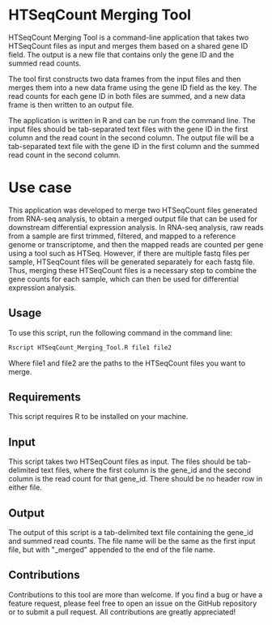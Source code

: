 # HTSeqCount Merging Tool
HTSeqCount Merging Tool is a command-line application that takes two HTSeqCount files as input and merges them based on a shared gene ID field. The output is a new file that contains only the gene ID and the summed read counts.

The tool first constructs two data frames from the input files and then merges them into a new data frame using the gene ID field as the key. The read counts for each gene ID in both files are summed, and a new data frame is then written to an output file.

The application is written in R and can be run from the command line. The input files should be tab-separated text files with the gene ID in the first column and the read count in the second column. The output file will be a tab-separated text file with the gene ID in the first column and the summed read count in the second column.

# Use case
This application was developed to merge two HTSeqCount files generated from RNA-seq analysis, to obtain a merged output file that can be used for downstream differential expression analysis. In RNA-seq analysis, raw reads from a sample are first trimmed, filtered, and mapped to a reference genome or transcriptome, and then the mapped reads are counted per gene using a tool such as HTSeq. However, if there are multiple fastq files per sample, HTSeqCount files will be generated separately for each fastq file. Thus, merging these HTSeqCount files is a necessary step to combine the gene counts for each sample, which can then be used for differential expression analysis.

## Usage
To use this script, run the following command in the command line:
```bash
Rscript HTSeqCount_Merging_Tool.R file1 file2
```
Where file1 and file2 are the paths to the HTSeqCount files you want to merge.

## Requirements
This script requires R to be installed on your machine.

## Input
This script takes two HTSeqCount files as input. The files should be tab-delimited text files, where the first column is the gene_id and the second column is the read count for that gene_id. There should be no header row in either file.

## Output
The output of this script is a tab-delimited text file containing the gene_id and summed read counts. The file name will be the same as the first input file, but with "_merged" appended to the end of the file name.

## Contributions
Contributions to this tool are more than welcome. If you find a bug or have a feature request, please feel free to open an issue on the GitHub repository or to submit a pull request. All contributions are greatly appreciated!